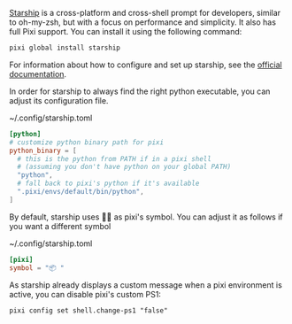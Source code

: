 [Starship](https://starship.rs) is a cross-platform and cross-shell prompt for developers, similar to oh-my-zsh, but with a focus on performance and simplicity. It also has full Pixi support. You can install it using the following command:

```bash
pixi global install starship

```

For information about how to configure and set up starship, see the [official documentation](https://starship.rs/config/#pixi).

In order for starship to always find the right python executable, you can adjust its configuration file.

~/.config/starship.toml

```toml
[python]
# customize python binary path for pixi
python_binary = [
  # this is the python from PATH if in a pixi shell
  # (assuming you don't have python on your global PATH)
  "python",
  # fall back to pixi's python if it's available
  ".pixi/envs/default/bin/python",
]

```

By default, starship uses 🧚🏻 as pixi's symbol. You can adjust it as follows if you want a different symbol

~/.config/starship.toml

```toml
[pixi]
symbol = "📦 "

```

As starship already displays a custom message when a pixi environment is active, you can disable pixi's custom PS1:

```text
pixi config set shell.change-ps1 "false"

```
